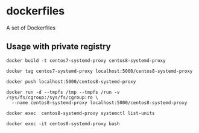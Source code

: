 # dockerfiles
A set of Dockerfiles

## Usage with private registry
```shell
docker build -t centos7-systemd-proxy centos8-systemd-proxy

docker tag centos7-systemd-proxy localhost:5000/centos8-systemd-proxy

docker push localhost:5000/centos8-systemd-proxy

docker run -d --tmpfs /tmp --tmpfs /run -v /sys/fs/cgroup:/sys/fs/cgroup:ro \
  --name centos8-systemd-proxy localhost:5000/centos8-systemd-proxy

docker exec  centos8-systemd-proxy systemctl list-units

docker exec -it centos8-systemd-proxy bash
```